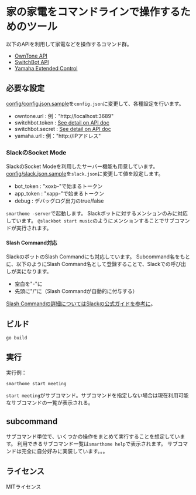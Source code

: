 # 家の家電をコマンドラインで操作するためのツール

以下のAPIを利用して家電などを操作するコマンド群。

* [OwnTone API](https://owntone.github.io/owntone-server/json-api/)
* [SwitchBot API](https://github.com/OpenWonderLabs/SwitchBotAPI)
* [Yamaha Extended Control](https://github.com/rsc-dev/pyamaha/blob/master/doc/YXC_API_Spec_Basic_v2.0.pdf)
 
## 必要な設定

[config/config.json.sample](./config/config.json.sample)を`config.json`に変更して、各種設定を行います。

* owntone.url : 例："http://localhost:3689"
* switchbot.token : [See detail on API doc](https://github.com/OpenWonderLabs/SwitchBotAPI#getting-started) 
* switchbot.secret : [See detail on API doc](https://github.com/OpenWonderLabs/SwitchBotAPI#getting-started)
* yamaha.url : 例："http://IPアドレス"

### SlackのSocket Mode

SlackのSocket Modeを利用したサーバー機能も用意しています。
[config/slack.json.sample](./config/slack.json.sample)を`slack.json`に変更して値を設定します。

* bot_token : "xoxb-"で始まるトークン
* app_token : "xapp-"で始まるトークン
* debug : デバッグログ出力のtrue/false

`smarthome -server`で起動します。
Slackボットに対するメンションのみに対応しています。 
`@slackbot start music`のようにメンションすることでサブコマンドが実行されます。

#### Slash Command対応

SlackのボットのSlash Commandにも対応しています。
Subcommand名をもとに、以下のようにSlash Command名として登録することで、Slackでの呼び出しが楽になります。

* 空白を"-"に
* 先頭に"/"に（Slash Commandが自動的に付与する）

[Slash Commandの詳細についてはSlackの公式ガイドを参考に](https://api.slack.com/interactivity/slash-commands)。

## ビルド

```
go build
```

## 実行

実行例：

```
smarthome start meeting
```

`start meeting`がサブコマンド。サブコマンドを指定しない場合は現在利用可能なサブコマンドの一覧が表示される。

## subcommand

サブコマンド単位で、いくつかの操作をまとめて実行することを想定しています。
利用できるサブコマンド一覧は`smarthome help`で表示されます。
サブコマンドは完全に自分好みに実装しています。。。

## ライセンス

MITライセンス